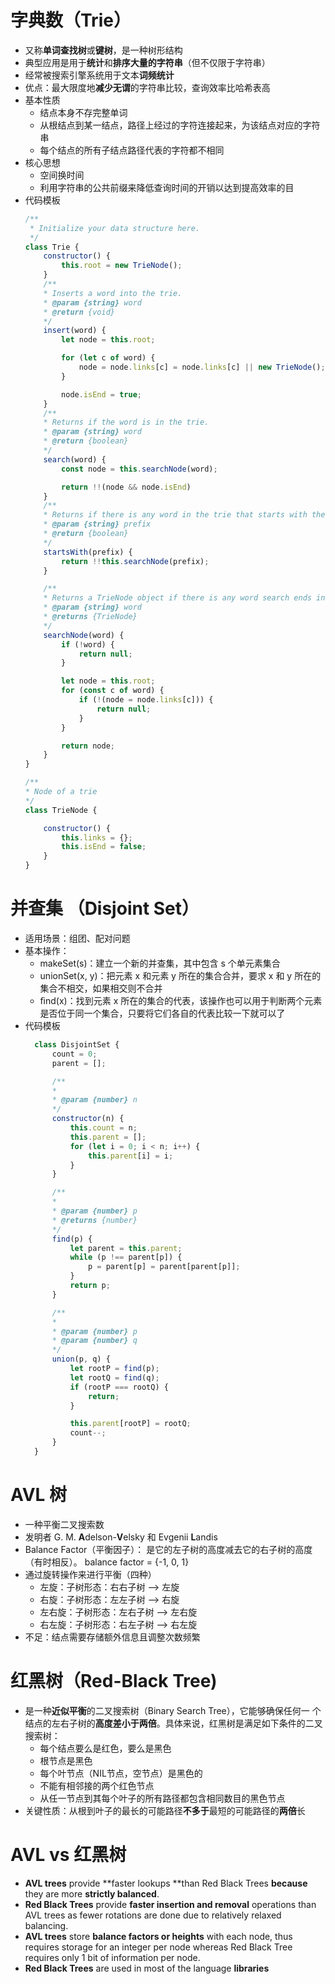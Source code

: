 # 字典数（Trie）
* 又称**单词查找树**或**键树**，是一种树形结构
* 典型应用是用于**统计**和**排序大量的字符串**（但不仅限于字符串）
* 经常被搜索引擎系统用于文本**词频统计**
* 优点：最大限度地**减少无谓**的字符串比较，查询效率比哈希表高
* 基本性质
  * 结点本身不存完整单词
  * 从根结点到某一结点，路径上经过的字符连接起来，为该结点对应的字符串
  * 每个结点的所有子结点路径代表的字符都不相同
* 核心思想
  * 空间换时间
  * 利用字符串的公共前缀来降低查询时间的开销以达到提高效率的目
* 代码模板
    ```javascript
    /**
     * Initialize your data structure here.
     */
    class Trie {
        constructor() {
            this.root = new TrieNode();
        }
        /**
        * Inserts a word into the trie.
        * @param {string} word
        * @return {void}
        */
        insert(word) {
            let node = this.root;

            for (let c of word) {
                node = node.links[c] = node.links[c] || new TrieNode();
            }

            node.isEnd = true;
        }
        /**
        * Returns if the word is in the trie.
        * @param {string} word
        * @return {boolean}
        */
        search(word) {
            const node = this.searchNode(word);

            return !!(node && node.isEnd)
        }
        /**
        * Returns if there is any word in the trie that starts with the given prefix.
        * @param {string} prefix
        * @return {boolean}
        */
        startsWith(prefix) {
            return !!this.searchNode(prefix);
        }

        /**
        * Returns a TrieNode object if there is any word search ends in the trie, or returns null.
        * @param {string} word 
        * @returns {TrieNode}
        */
        searchNode(word) {
            if (!word) {
                return null;
            }

            let node = this.root;
            for (const c of word) {
                if (!(node = node.links[c])) {
                    return null;
                }
            }

            return node;
        }
    }

    /**
    * Node of a trie
    */
    class TrieNode {

        constructor() {
            this.links = {};
            this.isEnd = false;
        }
    }
    ```
# 并查集 （Disjoint Set）
* 适用场景：组团、配对问题
* 基本操作：
  * makeSet(s)：建立一个新的并查集，其中包含 s 个单元素集合
  * unionSet(x, y)：把元素 x 和元素 y 所在的集合合并，要求 x 和 y 所在的集合不相交，如果相交则不合并
  * ﬁnd(x)：找到元素 x 所在的集合的代表，该操作也可以用于判断两个元素是否位于同一个集合，只要将它们各自的代表比较一下就可以了
* 代码模板
  ```javascript
    class DisjointSet {
        count = 0;
        parent = [];

        /**
        * 
        * @param {number} n 
        */
        constructor(n) {
            this.count = n;
            this.parent = [];
            for (let i = 0; i < n; i++) {
                this.parent[i] = i;
            }
        }

        /**
        * 
        * @param {number} p 
        * @returns {number}
        */
        find(p) {
            let parent = this.parent;
            while (p !== parent[p]) {
                p = parent[p] = parent[parent[p]];
            }
            return p;
        }

        /**
        * 
        * @param {number} p 
        * @param {number} q 
        */
        union(p, q) {
            let rootP = find(p);
            let rootQ = find(q);
            if (rootP === rootQ) {
                return;
            }

            this.parent[rootP] = rootQ;
            count--;
        }
    }
  ```
# AVL 树
* 一种平衡二叉搜索数
* 发明者 G. M. **A**delson-**V**elsky 和 Evgenii **L**andis
* Balance Factor（平衡因子）： 是它的左子树的高度减去它的右子树的高度（有时相反）。 balance factor = {-1, 0, 1}
* 通过旋转操作来进行平衡（四种）
  * 左旋：子树形态：右右子树 —> 左旋
  * 右旋：子树形态：左左子树 —> 右旋
  * 左右旋：子树形态：左右子树 —> 左右旋
  * 右左旋：子树形态：右左子树 —> 右左旋
* 不足：结点需要存储额外信息且调整次数频繁

# 红黑树（Red-Black Tree)
* 是一种**近似平衡**的二叉搜索树（Binary Search Tree），它能够确保任何一 个结点的左右子树的**高度差小于两倍**。具体来说，红黑树是满足如下条件的二叉搜索树：
  * 每个结点要么是红色，要么是黑色
  * 根节点是黑色
  * 每个叶节点（NIL节点，空节点）是黑色的
  * 不能有相邻接的两个红色节点
  * 从任一节点到其每个叶子的所有路径都包含相同数目的黑色节点
* 关键性质：从根到叶子的最长的可能路径**不多于**最短的可能路径的**两倍**长

# AVL vs 红黑树
* **AVL trees** provide **faster lookups **than Red Black Trees **because** they are more **strictly balanced**.
* **Red Black Trees** provide **faster insertion and removal** operations than AVL trees as fewer rotations are done due to relatively relaxed balancing.
* **AVL trees** store **balance factors or heights** with each node, thus requires storage for an integer per node whereas Red Black Tree requires only 1 bit of information per node.
* **Red Black Trees** are used in most of the language **libraries** 